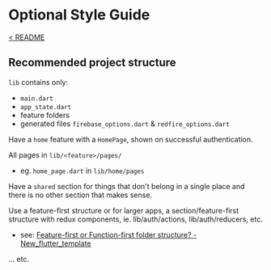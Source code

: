 # Optional Style Guide

[< README]

## Recommended project structure

`lib` contains only:

- `main.dart`
- `app_state.dart`
- feature folders
- generated files `firebase_options.dart` & `redfire_options.dart`

Have a `home` feature with a `HomePage`, shown on successful authentication.

All pages in `lib/<feature>/pages/`

- eg. `home_page.dart` in `lib/home/pages`

Have a `shared` section for things that don't belong in a single place and there is no other section that makes sense.

Use a feature-first structure or for larger apps, a section/feature-first structure with redux components, ie. lib/auth/actions, lib/auth/reducers, etc.

- see: [Feature-first or Function-first folder structure? - New_flutter_template](https://issueexplorer.com/issue/brianegan/new_flutter_template/10)

... etc.

[< README]: ../../README.md
